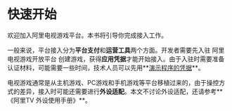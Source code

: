 # 快速开始

欢迎加入阿里电视游戏平台。本书将引导你完成接入工作。

一般来说，平台接入分为**平台支付**和**运营工具**两个方面。开发者需要先入驻 阿里电视游戏开放平台 创建游戏，获得**应用凭据**才能开始接入。由于入驻时需要准备认证材料，可能需要一些时间，技术人员可以先用**[演示程序的凭据](appendix/credentials.md)**。

电视游戏通常是从主机游戏、PC游戏和手机游戏等平台移植过来的，由于操控方式的差异，接入时可能还需要进行**外设适配**。本文不讨论外设适配，还请参考**《阿里TV 外设使用手册》**。
